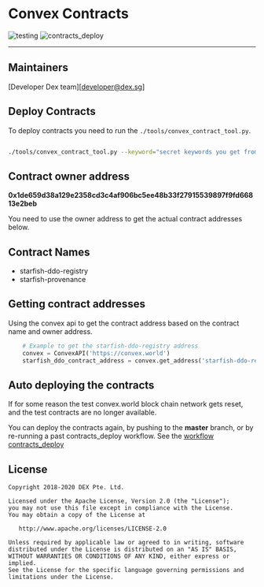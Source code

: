 # Convex Contracts

![testing](https://github.com/DEX-Company/convex-contracts/workflows/testing/badge.svg)
![contracts_deploy](https://github.com/DEX-Company/convex-contracts/workflows/contracts_deploy/badge.svg)

---


## Maintainers

 [Developer Dex team][developer@dex.sg]

## Deploy Contracts

To deploy contracts you need to run the `./tools/convex_contract_tool.py`.

```bash

./tools/convex_contract_tool.py --keyword="secret keywords you get from a private store which is not stored in git" deploy

```

## Contract owner address

**0x1de659d38a129e2358cd3c4af906bc5ee48b33f27915539897f9fd66813e2beb**

You need to use the owner address to get the actual contract addresses below.

## Contract Names

+   starfish-ddo-registry
+   starfish-provenance

## Getting contract addresses

Using the convex api to get the contract address based on the contract name and owner address.

```python
    # Example to get the starfish-ddo-registry address
    convex = ConvexAPI('https://convex.world')
    starfish_ddo_contract_address = convex.get_address('starfish-ddo-registry', '0x1de659d38a129e2358cd3c4af906bc5ee48b33f27915539897f9fd66813e2beb')
```

## Auto deploying the contracts

If for some reason the test convex.world block chain network gets reset, and the test contracts are no longer available.

You can deploy the contracts again, by pushing to the **master** branch, or by re-running a past contracts_deploy workflow. See the [workflow contracts_deploy](https://github.com/DEX-Company/convex-contracts/actions?query=workflow%3Acontracts_deploy)

## License

```
Copyright 2018-2020 DEX Pte. Ltd.

Licensed under the Apache License, Version 2.0 (the "License");
you may not use this file except in compliance with the License.
You may obtain a copy of the License at

   http://www.apache.org/licenses/LICENSE-2.0

Unless required by applicable law or agreed to in writing, software
distributed under the License is distributed on an "AS IS" BASIS,
WITHOUT WARRANTIES OR CONDITIONS OF ANY KIND, either express or implied.
See the License for the specific language governing permissions and
limitations under the License.
